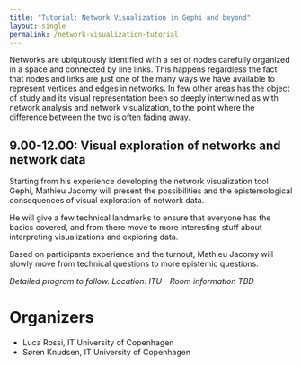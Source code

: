 ```yaml
---
title: "Tutorial: Network Visualization in Gephi and beyond"
layout: single
permalink: /network-visualization-tutorial
---
```

Networks are ubiquitously identified with a set of nodes carefully organized in a space and connected by line links. This happens regardless the fact that nodes and links are just one of the many ways we have available to represent vertices and edges in networks. In few other areas has the object of study and its visual representation been so deeply intertwined as with network analysis and network visualization, to the point where the difference between the two is often fading away. 

## 9.00-12.00: Visual exploration of networks and network data

Starting from his experience developing the network visualization tool Gephi, Mathieu Jacomy will present the possibilities and the epistemological consequences of visual exploration of network data. 

He will give a few technical landmarks to ensure that everyone has the basics covered, and from there move to more interesting stuff about interpreting visualizations and exploring data. 

Based on participants experience and the turnout, Mathieu Jacomy will slowly move from technical questions to more epistemic questions.

*Detailed program to follow. Location: ITU - Room information TBD*

# Organizers
* Luca Rossi, IT University of Copenhagen
* Søren Knudsen, IT University of Copenhagen
